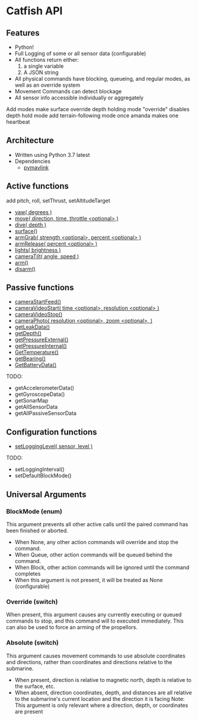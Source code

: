 # Catfish API

## Features

- Python!
- Full Logging of some or all sensor data (configurable)
- All functions return either:
    1. a single variable
    1. A JSON string
- All physical commands have blocking, queueing, and regular modes, as well as  an override system
- Movement Commands can detect blockage
- All sensor info accessible individually or aggregately

Add modes
make surface override depth holding mode
"override" disables depth hold mode
add terrain-following mode once amanda makes one
heartbeat


## Architecture
- Written using Python 3.7 latest
- Dependencies
    - [pymavlink](https://github.com/ArduPilot/pymavlink)

## Active functions
add pitch, roll, setThrust, setAltitudeTarget

- [yaw( degrees )](Documentation/Active/yaw.md)
- [move( direction, time, throttle \<optional> )](Documentation/Active/move.md)
- [dive( depth )](Documentation/Active/dive.md)
- [surface()](Documentation/Active/surface.md)
- [armGrab( strength \<optional>, percent \<optional> )](Documentation/Active/armGrab.md)
- [armRelease( percent \<optional> )](Documentation/Active/armRelease.md)
- [lights( brightness )](Documentation/Active/lights.md)
- [cameraTilt( angle, speed <optional> )](Documentation/Active/cameraTilt.md)
- [arm()](Documentation/Active/arm.md)
- [disarm()](Documentation/Active/disarm.md)

## Passive functions
- [cameraStartFeed()](Documentation/Passive/cameraStartFeed.md)
- [cameraVideoStart( time \<optional>, resolution \<optional> )](Documentation/Passive/cameraVideoStart.md)
- [cameraVideoStop()](Documentation/Passive/cameraVideoStop.md)
- [cameraPhoto( resolution \<optional>, zoom \<optional>, )](Documentation/Passive/cameraPhoto.md)
- [getLeakData()](Documentation/Passive/getLeakData.md)
- [getDepth()](Documentation/Passive/getDepth.md)
- [getPressureExternal()](Documentation/Passive/getPressureExternal.md)
- [getPressureInternal()](Documentation/Passive/getPressureInternal.md)
- [GetTemperature()](Documentation/Passive/getTemperature.md)
- [getBearing()](Documentation/Passive/getBearing.md)
- [GetBatteryData()](Documentation/Passive/getBatteryData.md)

TODO:
- getAccelerometerData()
- getGyroscopeData()
- getSonarMap
- getAllSensorData
- getAllPassiveSensorData

## Configuration functions

- [setLoggingLevel( sensor, level )](Documentation/Configuration/setLoggingLevel.md)

TODO:
- setLoggingInterval()
- setDefaultBlockMode()

## Universal Arguments

### BlockMode (enum)  
This argument prevents all other active calls until the paired command has been finished or aborted.  
* When None, any other action commands will override and stop the command.  
* When Queue, other action commands will be queued behind the command.  
* When Block, other action commands will be ignored until the command completes  
* When this argument is not present, it will be treated as None (configurable)

### Override (switch)
When present, this argument causes any currently executing or queued commands to stop, and this command will to executed immediately.  This can also be used to force an arming of the propellors.

### Absolute (switch)
This argument causes movement commands to use absolute coordinates and directions, rather than coordinates and directions relative to the submarine.
* When present, direction is relative to magnetic north, depth is relative to the surface, etc.
* When absent, direction coordinates, depth, and distances are all relative to the submarine's current location and the direction it is facing
Note: This argument is only relevant where a direction, depth, or coordinates are present
